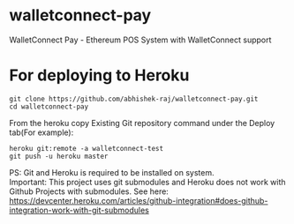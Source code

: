 # walletconnect-pay

WalletConnect Pay - Ethereum POS System with WalletConnect support

# For deploying to Heroku

```
git clone https://github.com/abhishek-raj/walletconnect-pay.git
cd walletconnect-pay
```

From the heroku copy Existing Git repository command under the Deploy tab(For example):
```
heroku git:remote -a walletconnect-test
git push -u heroku master
```

PS: Git and Heroku is required to be installed on system.  
Important: This project uses git submodules and Heroku does not work with Github Projects with submodules. See here: https://devcenter.heroku.com/articles/github-integration#does-github-integration-work-with-git-submodules 